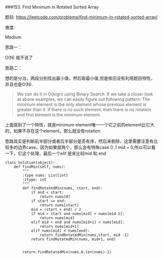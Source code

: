 ###153. Find Minimum in Rotated Sorted Array


题目:
<https://leetcode.com/problems/find-minimum-in-rotated-sorted-array/>


难度:

Medium



思路一：

O(N) 就不说了

思路二：

想的是分治，两段分别找出最小值，然后取最小值,但是依旧没有利用题目特性，并且也是O(N).

> We can do it in O(logn) using Binary Search. If we take a closer look at above examples, we can easily figure out following pattern: The minimum element is the only element whose previous element is greater than it. If there is no such element, then there is no rotation and first element is the minimum element. 


上面提到了一个特性，就是minimum element唯一一个它之前的element比它大的，如果不存在这个element，那么就没有rotation.



思路其实是判断前半部分或者后半部分是否有序，然后来剔除，这里需要注意有比较多的边界case，因为如果就两个，那么会有特殊case 0 ,1 mid = 0,所以可以看一下，它这个处理，最后一个elif 是来比较mid 和 end





```
class Solution(object):
    def findMin(self, nums):
        """
        :type nums: List[int]
        :rtype: int
        """
        def findRotatedMin(nums, start, end):
            if end < start:
                return nums[0]
            if start == end:
                return nums[start]
            mid = (start + end) / 2
            if mid > start and nums[mid] < nums[mid-1]:
                return nums[mid]
            elif mid < end and nums[mid+1] < nums[mid]:
                return nums[mid+1]
            elif nums[mid] < nums[end]:
                return findRotatedMin(nums,start, mid -1)
            return findRotatedMin(nums, mid+1, end)


        return findRotatedMin(nums,0,len(nums)-1)

```


